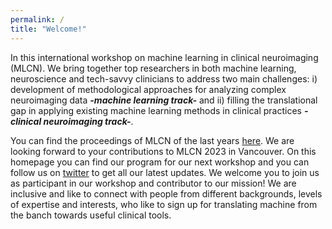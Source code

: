 ```yaml
---
permalink: /
title: "Welcome!"
---
```

In this international workshop on machine learning in clinical neuroimaging (MLCN). We bring together top researchers in both machine learning, neuroscience and tech-savvy clinicians to address two main challenges: i) development of methodological approaches for analyzing complex neuroimaging data ***-machine learning track-*** and ii) filling the translational gap in applying existing machine learning methods in clinical practices ***-clinical neuroimaging track-***.

You can find the proceedings of MLCN of the last years [here](https://link.springer.com/conference/mlcn). We are looking forward to your contributions to MLCN 2023 in Vancouver. On this homepage you can find our program for our next workshop and you can follow us on [twitter](https://twitter.com/MLCNworkshop) to get all our latest updates. We welcome you to join us as participant in our workshop and contributor to our mission! We are inclusive and like to connect with people from different backgrounds, levels of expertise and interests, who like to sign up for translating machine from the banch towards useful clinical tools.
